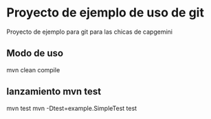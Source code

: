 # Proyecto de ejemplo de uso de git 
Proyecto de ejemplo para git para las chicas de capgemini
## Modo de uso
mvn clean compile
## lanzamiento mvn test
mvn test
mvn -Dtest=example.SimpleTest test
